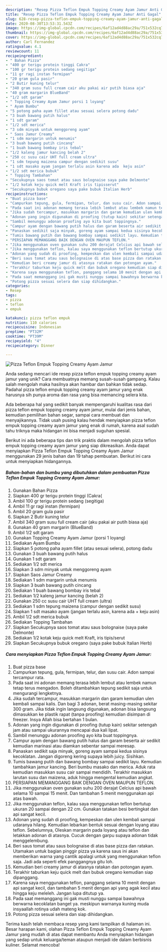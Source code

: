 ```yaml
---
description: "Resep Pizza Teflon Empuk Topping Creamy Ayam Jamur Anti Gagal"
title: "Resep Pizza Teflon Empuk Topping Creamy Ayam Jamur Anti Gagal"
slug: 628-resep-pizza-teflon-empuk-topping-creamy-ayam-jamur-anti-gagal
date: 2020-08-30T13:53:31.543Z
image: https://img-global.cpcdn.com/recipes/6af12ad4d88ac29a/751x532cq70/pizza-teflon-empuk-topping-creamy-ayam-jamur-foto-resep-utama.jpg
thumbnail: https://img-global.cpcdn.com/recipes/6af12ad4d88ac29a/751x532cq70/pizza-teflon-empuk-topping-creamy-ayam-jamur-foto-resep-utama.jpg
cover: https://img-global.cpcdn.com/recipes/6af12ad4d88ac29a/751x532cq70/pizza-teflon-empuk-topping-creamy-ayam-jamur-foto-resep-utama.jpg
author: Carl Fernandez
ratingvalue: 4.1
reviewcount: 11
recipeingredient:
- " Bahan Pizza"
- "400 gr terigu protein tinggi Cakra"
- "100 gr terigu protein sedang segitiga"
- "11 gr ragi instan fermipan"
- "20 gram gula pasir"
- "2 Butir kuning telur"
- "340 gram susu full cream cair aku pakai air putih biasa aja"
- "40 gram margarin BlueBand"
- "1/2 sdt garam"
- " Topping Creamy Ayam Jamur porsi 1 loyang"
- " Ayam Bumbu"
- "5 potong paha ayam fillet atau sesuai selera potong dadu"
- "3 buah bawang putih halus"
- "1 sdt garam"
- "1/2 sdt merica"
- "3 sdm minyak untuk menggoreng ayam"
- " Saos Jamur Creamy"
- "1 sdm margarin untuk menumis"
- "3 buah bawang putih cincang"
- "1 buah bawang bombay iris tebal"
- "1/2 kaleng jamur kancing belah 2"
- "250 cc susu cair UHT full cream ultra"
- "1 sdm tepung maizena campur dengan sedikit susu"
- "1 sdt masako ayam jangan terlalu asin karena ada  keju asin"
- "1/2 sdt merica bubuk"
- " Topping Tambahan"
- "Secukupnya saos tomat atau saus bolognaise saya pake Delmonte"
- "1/2 kotak keju quick melt Kraft iris tipisserut"
- "Secukupnya bubuk oregano saya pake bubuk Italian Herb"
recipeinstructions:
- "Buat pizza base"
- "Campurkan tepung, gula, fermipan, telur, dan susu cair. Adon sampai tercampur rata."
- "Pada saat ini adonan memang terasa lebih lembut atau lembek namun tetap terus mengadon. Boleh ditambahkan tepung sedikit saja untuk mengurangi lengketnya."
- "Jika sudah tercampur, masukkan margarin dan garam kemudian ulen kembali sampai kalis. Dan bagi 3 adonan, berat masing-masing sekitar 300 gram. Jika tidak ingin langsung digunakan, adonan bisa langsung dimasukkan ke plastik rapat (tanpa proofing) kemudian disimpan di freezer. Insya Allah bisa bertahan 1 bulan."
- "Adonan yang ingin digunakan di proofing (tutup kain) sekitar setengah jam atau sampai ukurannya mencapai dua kali lipat."
- "Sambil menunggu adonan proofing ayo kita buat toppingnya."
- "Campur ayam dengan bawang putih halus dan garam beserta air sedikit kemudian marinasi atau diamkan sebentar sampai meresap."
- "Panaskan sedikit saja minyak, goreng ayam sampai kedua sisinya kecoklatan. Jangan digoreng kering supaya lebih juicy. Sisihkan."
- "Tumis bawang putih dan bawang bombay sampai sedikit layu. Kemudian tambahkan jamur kancing. Beri bumbu masako dan merica. Aduk rata kemudian masukkan susu cair sampai mendidih. Terakhir masukkan larutan susu dan maizena, aduk hingga mengental kemudian angkat."
- "PERSIAPAN MEMANGGANG BAIK DENGAN OVEN MAUPUN TEFLON."
- "Jika menggunakan oven gunakan suhu 200 derajat Celcius api bawah selama 10 sampai 15 menit. Dan tambahan 5 menit menggunakan api atas bawah."
- "Jika menggunakan teflon, kalau saya menggunakan teflon bertutup ukuran 20 sampai dengan 22 cm. Gunakan tatakan besi bertingkat dan api sangat kecil."
- "Adonan yang sudah di proofing, kempeskan dan ulen kembali sampai udaranya hilang. Kemudian lebarkan bentuk sesuai dengan loyang atau teflon. Sebelumnya, Oleskan margarin pada loyang atau teflon dan letakkan adonan di atasnya. Cucuk dengan garpu supaya adonan tidak menggelembung."
- "Beri saus tomat atau saus bolognaise di atas base pizza dan ratakan. Utamakan untuk bagian pinggir pizza ya karena saus ini akan memberikan warna yang cantik apalagi untuk yang menggunakan teflon saja. Jadi ada seperti efek panggangnya gitu loh."
- "Kemudian beri creamy jamur di atasnya ratakan dan potongan ayam."
- "Terakhir taburkan keju quick melt dan bubuk oregano kemudian siap dipanggang."
- "Karena saya menggunakan teflon, panggang selama 10 menit dengan api sangat kecil, dan tambahan 5 menit dengan api yang agak kecil atau hingga keju meleleh. Jangan lupa ditutup ya."
- "Pada saat memanggang ini gak musti nunggu sampai bawahnya berwarna kecoklatan banget ya. meskipun warnanya kuning muda insyaallah rotinya udah mateng kok."
- "Potong pizza sesuai selera dan siap dihidangkan."
categories:
- Resep
tags:
- pizza
- teflon
- empuk

katakunci: pizza teflon empuk 
nutrition: 110 calories
recipecuisine: Indonesian
preptime: "PT32M"
cooktime: "PT39M"
recipeyield: "4"
recipecategory: Dinner

---
```



![Pizza Teflon Empuk Topping Creamy Ayam Jamur](https://img-global.cpcdn.com/recipes/6af12ad4d88ac29a/751x532cq70/pizza-teflon-empuk-topping-creamy-ayam-jamur-foto-resep-utama.jpg)

Anda sedang mencari ide resep pizza teflon empuk topping creamy ayam jamur yang unik? Cara membuatnya memang susah-susah gampang. Kalau salah mengolah maka hasilnya akan hambar dan bahkan tidak sedap. Padahal pizza teflon empuk topping creamy ayam jamur yang enak harusnya sih punya aroma dan rasa yang bisa memancing selera kita.

Ada beberapa hal yang sedikit banyak mempengaruhi kualitas rasa dari pizza teflon empuk topping creamy ayam jamur, mulai dari jenis bahan, kemudian pemilihan bahan segar, sampai cara membuat dan menyajikannya. Tidak usah pusing kalau hendak menyiapkan pizza teflon empuk topping creamy ayam jamur yang enak di rumah, karena asal sudah tahu triknya maka hidangan ini bisa menjadi suguhan spesial.




Berikut ini ada beberapa tips dan trik praktis dalam mengolah pizza teflon empuk topping creamy ayam jamur yang siap dikreasikan. Anda dapat menyiapkan Pizza Teflon Empuk Topping Creamy Ayam Jamur menggunakan 29 jenis bahan dan 19 tahap pembuatan. Berikut ini cara untuk menyiapkan hidangannya.

<!--inarticleads1-->

##### Bahan-bahan dan bumbu yang dibutuhkan dalam pembuatan Pizza Teflon Empuk Topping Creamy Ayam Jamur:

1. Gunakan  Bahan Pizza
1. Siapkan 400 gr terigu protein tinggi (Cakra(
1. Ambil 100 gr terigu protein sedang (segitiga)
1. Ambil 11 gr ragi instan (fermipan)
1. Ambil 20 gram gula pasir
1. Siapkan 2 Butir kuning telur
1. Ambil 340 gram susu full cream cair (aku pakai air putih biasa aja)
1. Gunakan 40 gram margarin (BlueBand)
1. Ambil 1/2 sdt garam
1. Gunakan  Topping Creamy Ayam Jamur (porsi 1 loyang)
1. Sediakan  Ayam Bumbu
1. Siapkan 5 potong paha ayam fillet (atau sesuai selera), potong dadu
1. Gunakan 3 buah bawang putih halus
1. Gunakan 1 sdt garam
1. Sediakan 1/2 sdt merica
1. Siapkan 3 sdm minyak untuk menggoreng ayam
1. Siapkan  Saos Jamur Creamy
1. Sediakan 1 sdm margarin untuk menumis
1. Siapkan 3 buah bawang putih cincang
1. Sediakan 1 buah bawang bombay iris tebal
1. Sediakan 1/2 kaleng jamur kancing (belah 2)
1. Gunakan 250 cc susu cair UHT full cream (ultra)
1. Sediakan 1 sdm tepung maizena (campur dengan sedikit susu)
1. Siapkan 1 sdt masako ayam (jangan terlalu asin, karena ada + keju asin)
1. Ambil 1/2 sdt merica bubuk
1. Sediakan  Topping Tambahan
1. Siapkan Secukupnya saos tomat atau saus bolognaise (saya pake Delmonte)
1. Sediakan 1/2 kotak keju quick melt Kraft, iris tipis/serut
1. Siapkan Secukupnya bubuk oregano (saya pake bubuk Italian Herb)




<!--inarticleads2-->

##### Cara menyiapkan Pizza Teflon Empuk Topping Creamy Ayam Jamur:

1. Buat pizza base
1. Campurkan tepung, gula, fermipan, telur, dan susu cair. Adon sampai tercampur rata.
1. Pada saat ini adonan memang terasa lebih lembut atau lembek namun tetap terus mengadon. Boleh ditambahkan tepung sedikit saja untuk mengurangi lengketnya.
1. Jika sudah tercampur, masukkan margarin dan garam kemudian ulen kembali sampai kalis. Dan bagi 3 adonan, berat masing-masing sekitar 300 gram. Jika tidak ingin langsung digunakan, adonan bisa langsung dimasukkan ke plastik rapat (tanpa proofing) kemudian disimpan di freezer. Insya Allah bisa bertahan 1 bulan.
1. Adonan yang ingin digunakan di proofing (tutup kain) sekitar setengah jam atau sampai ukurannya mencapai dua kali lipat.
1. Sambil menunggu adonan proofing ayo kita buat toppingnya.
1. Campur ayam dengan bawang putih halus dan garam beserta air sedikit kemudian marinasi atau diamkan sebentar sampai meresap.
1. Panaskan sedikit saja minyak, goreng ayam sampai kedua sisinya kecoklatan. Jangan digoreng kering supaya lebih juicy. Sisihkan.
1. Tumis bawang putih dan bawang bombay sampai sedikit layu. Kemudian tambahkan jamur kancing. Beri bumbu masako dan merica. Aduk rata kemudian masukkan susu cair sampai mendidih. Terakhir masukkan larutan susu dan maizena, aduk hingga mengental kemudian angkat.
1. PERSIAPAN MEMANGGANG BAIK DENGAN OVEN MAUPUN TEFLON.
1. Jika menggunakan oven gunakan suhu 200 derajat Celcius api bawah selama 10 sampai 15 menit. Dan tambahan 5 menit menggunakan api atas bawah.
1. Jika menggunakan teflon, kalau saya menggunakan teflon bertutup ukuran 20 sampai dengan 22 cm. Gunakan tatakan besi bertingkat dan api sangat kecil.
1. Adonan yang sudah di proofing, kempeskan dan ulen kembali sampai udaranya hilang. Kemudian lebarkan bentuk sesuai dengan loyang atau teflon. Sebelumnya, Oleskan margarin pada loyang atau teflon dan letakkan adonan di atasnya. Cucuk dengan garpu supaya adonan tidak menggelembung.
1. Beri saus tomat atau saus bolognaise di atas base pizza dan ratakan. Utamakan untuk bagian pinggir pizza ya karena saus ini akan memberikan warna yang cantik apalagi untuk yang menggunakan teflon saja. Jadi ada seperti efek panggangnya gitu loh.
1. Kemudian beri creamy jamur di atasnya ratakan dan potongan ayam.
1. Terakhir taburkan keju quick melt dan bubuk oregano kemudian siap dipanggang.
1. Karena saya menggunakan teflon, panggang selama 10 menit dengan api sangat kecil, dan tambahan 5 menit dengan api yang agak kecil atau hingga keju meleleh. Jangan lupa ditutup ya.
1. Pada saat memanggang ini gak musti nunggu sampai bawahnya berwarna kecoklatan banget ya. meskipun warnanya kuning muda insyaallah rotinya udah mateng kok.
1. Potong pizza sesuai selera dan siap dihidangkan.




Terima kasih telah membaca resep yang kami tampilkan di halaman ini. Besar harapan kami, olahan Pizza Teflon Empuk Topping Creamy Ayam Jamur yang mudah di atas dapat membantu Anda menyiapkan hidangan yang sedap untuk keluarga/teman ataupun menjadi ide dalam berbisnis kuliner. Selamat mencoba!
